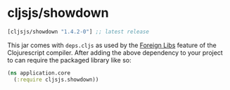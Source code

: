 # cljsjs/showdown

[](dependency)
```clojure
[cljsjs/showdown "1.4.2-0"] ;; latest release
```
[](/dependency)

This jar comes with `deps.cljs` as used by the [Foreign Libs][flibs] feature
of the Clojurescript compiler. After adding the above dependency to your project
to can require the packaged library like so:

```clojure
(ns application.core
  (:require cljsjs.showdown))
```

[flibs]: https://github.com/clojure/clojurescript/wiki/Packaging-Foreign-Dependencies
